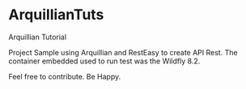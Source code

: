 # ArquillianTuts
Arquillian Tutorial

Project Sample using Arquillian and RestEasy to create API Rest. The container embedded used to run test was the Wildfly 8.2.

Feel free to contribute. Be Happy.
